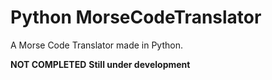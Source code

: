 # Python MorseCodeTranslator
A Morse Code Translator made in Python.

**NOT COMPLETED**
**Still under development**
